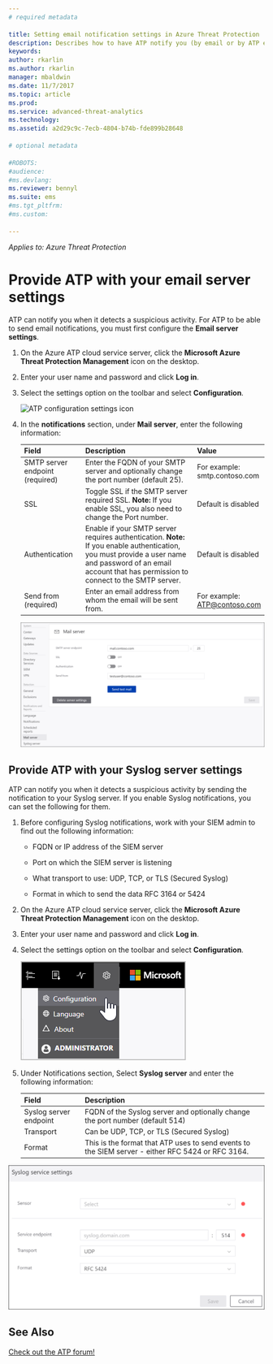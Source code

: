 ```yaml
---
# required metadata

title: Setting email notification settings in Azure Threat Protection | Microsoft Docs
description: Describes how to have ATP notify you (by email or by ATP event forwarding) when it detects suspicious activities 
keywords:
author: rkarlin
ms.author: rkarlin
manager: mbaldwin
ms.date: 11/7/2017
ms.topic: article
ms.prod:
ms.service: advanced-threat-analytics
ms.technology:
ms.assetid: a2d29c9c-7ecb-4804-b74b-fde899b28648

# optional metadata

#ROBOTS:
#audience:
#ms.devlang:
ms.reviewer: bennyl
ms.suite: ems
#ms.tgt_pltfrm:
#ms.custom:

---
```


*Applies to: Azure Threat Protection*



# Provide ATP with your email server settings
ATP can notify you when it detects a suspicious activity. For ATP to be able to send email notifications, you must first configure the **Email server settings**.

1.  On the Azure ATP cloud service server, click the **Microsoft Azure Threat Protection Management** icon on the desktop.

2.  Enter your user name and password and click **Log in**.

3.  Select the settings option on the toolbar and select **Configuration**.

    ![ATP configuration settings icon](media/ATP-config-icon.png)

4.  In the **notifications** section, under **Mail server**, enter the following information:

    |Field|Description|Value|
    |---------|---------------|---------|
    |SMTP server endpoint (required)|Enter the FQDN of your SMTP server and optionally change the port number (default 25).|For example:<br />smtp.contoso.com|
    |SSL|Toggle SSL if the SMTP server required SSL. **Note:** If you enable SSL, you also need to change the Port number.|Default is disabled|
    |Authentication|Enable if your SMTP server requires authentication. **Note:** If you enable authentication, you must provide a user name and password of an email account that has permission to connect to the SMTP server.|Default is disabled|
    |Send from (required)|Enter an email address from whom the email will be sent from.|For example:<br />ATP@contoso.com|
    ![ATP email server settings image](media/ata-email-server.png)

## Provide ATP with your Syslog server settings
ATP can notify you when it detects a suspicious activity by sending the notification to your Syslog server. If you enable Syslog notifications, you can set the following for them.

1.  Before configuring Syslog notifications, work with your SIEM admin to find out the following information:

    -   FQDN or IP address of the SIEM server

    -   Port on which the SIEM server is listening

    -   What transport to use: UDP, TCP, or TLS (Secured Syslog)

    -   Format in which to send the data RFC 3164 or 5424

2.  On the Azure ATP cloud service server, click the **Microsoft Azure Threat Protection Management** icon on the desktop.

3.  Enter your user name and password and click **Log in**.

4.  Select the settings option on the toolbar and select **Configuration**.

    ![ATP configuration settings icon](media/ATP-config-menu.png)

5.  Under Notifications section, Select **Syslog server** and enter the following information:

    |Field|Description|
    |---------|---------------|
    |Syslog server endpoint|FQDN of the Syslog server and optionally change the port number (default 514)|
    |Transport|Can be UDP, TCP, or TLS (Secured Syslog)|
    |Format|This is the format that ATP uses to send events to the SIEM server - either RFC 5424 or RFC 3164.|

 ![ATP Syslog server settings image](media/atp-syslog.png)



## See Also
[Check out the ATP forum!](https://social.technet.microsoft.com/Forums/security/home?forum=mata)
